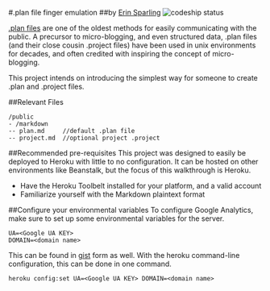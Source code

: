 #.plan file finger emulation
##by [Erin Sparling](http://erinsparling.com)
![codeship status](https://codeship.io/projects/54001420-d270-0131-0c81-42babe56eca9/status)

[.plan files](http://en.wikipedia.org/wiki/Finger_protocol) are one of the oldest
 methods for easily communicating with the public. A precursor to micro-blogging,
 and even structured data, .plan files (and their close cousin .project files)
 have been used in unix environments for decades, and often credited with
 inspiring the concept of micro-blogging.

 This project intends on introducing the simplest way for someone to create
 .plan and .project files.

##Relevant Files
```
/public
- /markdown
-- plan.md     //default .plan file
-- project.md  //optional project .project
```

##Recommended pre-requisites
This project was designed to easily be deployed to Heroku with little to no
configuration. It can be hosted on other environments like Beanstalk, but the
focus of this walkthrough is Heroku.
* Have the Heroku Toolbelt installed for your platform, and a valid account
* Familiarize yourself with the Markdown plaintext format

##Configure your environmental variables
To configure Google Analytics, make sure to set up some environmental variables for the server.
```
UA=<Google UA KEY>
DOMAIN=<domain name>
```
This can be found in [gist](https://gist.github.com/everyplace/8d9d0045cb3bdf10fca8) form as well.
With the heroku command-line configuration, this can be done in one command.
```
heroku config:set UA=<Google UA KEY> DOMAIN=<domain name>
```
